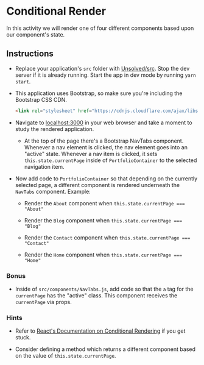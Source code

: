 # Conditional Render

In this activity we will render one of four different components based upon our component's state.

## Instructions

* Replace your application's `src` folder with [Unsolved/src](Unsolved/src). Stop the dev server if it is already running. Start the app in dev mode by running `yarn start`.

* This application uses Bootstrap, so make sure you're including the Bootstrap CSS CDN.
  
  ```html
  <link rel="stylesheet" href="https://cdnjs.cloudflare.com/ajax/libs/twitter-bootstrap/4.0.0/css/bootstrap.min.css"/>
  ```

* Navigate to [localhost:3000](http://localhost:3000) in your web browser and take a moment to study the rendered application.

  * At the top of the page there's a Bootstrap NavTabs component. Whenever a nav element is clicked, the nav element goes into an "active" state. Whenever a nav item is clicked, it sets `this.state.currentPage` inside of `PortfolioContainer` to the selected navigation item.

* Now add code to `PortfolioContainer` so that depending on the currently selected page, a different component is rendered underneath the `NavTabs` component. Example:

  * Render the `About` component when `this.state.currentPage === "About"`
  
  * Render the `Blog` component when `this.state.currentPage === "Blog"`

  * Render the `Contact` component when `this.state.currentPage === "Contact"`

  * Render the `Home` component when `this.state.currentPage === "Home"`

### Bonus

* Inside of `src/components/NavTabs.js`, add code so that the `a` tag for the `currentPage` has the "active" class. This component receives the `currentPage` via props.

### Hints

* Refer to [React's Documentation on Conditional Rendering](https://facebook.github.io/react/docs/conditional-rendering.html) if you get stuck.

* Consider defining a method which returns a different component based on the value of `this.state.currentPage`.
